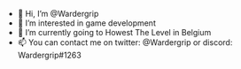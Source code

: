 - 👋 Hi, I’m @Wardergrip
- 👀 I’m interested in game development
- 🌱 I’m currently going to Howest The Level in Belgium
- 📫 You can contact me on twitter: @Wardergrip or discord: Wardergrip#1263 

<!---
Wardergrip/Wardergrip is a ✨ special ✨ repository because its `README.md` (this file) appears on your GitHub profile.
You can click the Preview link to take a look at your changes.
--->
